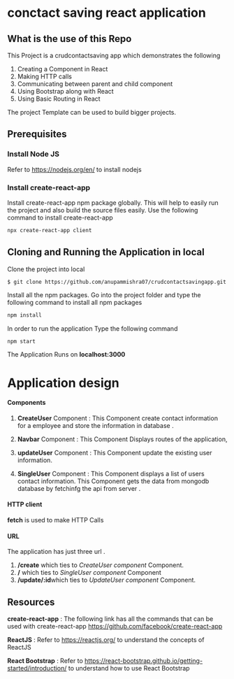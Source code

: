 # conctact saving react application

## What is the use of this Repo

This Project is a crudcontactsaving app which demonstrates the following
1. Creating a Component in React
2. Making HTTP calls
3. Communicating between parent and child component
4. Using Bootstrap along with React
5. Using Basic Routing in React

The project Template can be used to build bigger projects.



## Prerequisites

### Install Node JS
Refer to https://nodejs.org/en/ to install nodejs

### Install create-react-app
Install create-react-app npm package globally. This will help to easily run the project and also build the source files easily. Use the following command to install create-react-app

```bash
npx create-react-app client
```


## Cloning and Running the Application in local

Clone the project into local
```terminal
$ git clone https://github.com/anupammishra07/crudcontactsavingapp.git
```

Install all the npm packages. Go into the project folder and type the following command to install all npm packages

```bash
npm install
```

In order to run the application Type the following command

```bash
npm start
```

The Application Runs on **localhost:3000**


# Application design

#### Components

1. **CreateUser** Component : This Component create contact information for a employee and store the information in database .

2. **Navbar** Component : This Component Displays routes of the  application,
3. **updateUser** Component : This Component update the existing user information.
4. **SingleUser** Component : This Component displays a list of users contact information. This Component gets the data from mongodb database by fetchinfg the api from server .

#### HTTP client

**fetch**  is used to make HTTP Calls

#### URL

The application has just three  url .
1. **/create** which ties to *CreateUser component* Component.
2. **/**  which ties to *SingleUser component* Component
3. **/update/:id**which ties to *UpdateUser component* Component.



## Resources

**create-react-app** : The following link has all the commands that can be used with create-react-app
https://github.com/facebook/create-react-app

**ReactJS** : Refer to https://reactjs.org/ to understand the concepts of ReactJS

**React Bootstrap** : Refer to https://react-bootstrap.github.io/getting-started/introduction/ to understand how to use React Bootstrap

